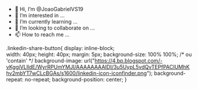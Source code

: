 - 👋 Hi, I’m @JoaoGabrielVS19
- 👀 I’m interested in ...
- 🌱 I’m currently learning ...
- 💞️ I’m looking to collaborate on ...
- 📫 How to reach me ...

<!---
JoaoGabrielVS19/JoaoGabrielVS19 is a ✨ special ✨ repository because its `README.md` (this file) appears on your GitHub profile.
You can click the Preview link to take a look at your changes.
--->

<a href="https://www.linkedin.com/in/joaogabrielduarte/" id="linkedin-share-btt" rel="nofollow" target="_blank" class="linkedin-share-button"></a>

.linkedin-share-button{
    display: inline-block;            
    width: 40px;
    height: 40px;
    margin: 5px;
    background-size: 100% 100%; /* ou 'contain' */
    background-image: url("https://4.bp.blogspot.com/-vKggiVLlldE/WyrRPUmYMJI/AAAAAAAAIDI/3u5UypL5vdQvTEPfPACIUMhKhv2mbYT7wCLcBGAs/s1600/linkedin-icon-iconfinder.png");
    background-repeat: no-repeat;
    background-position: center;
}
